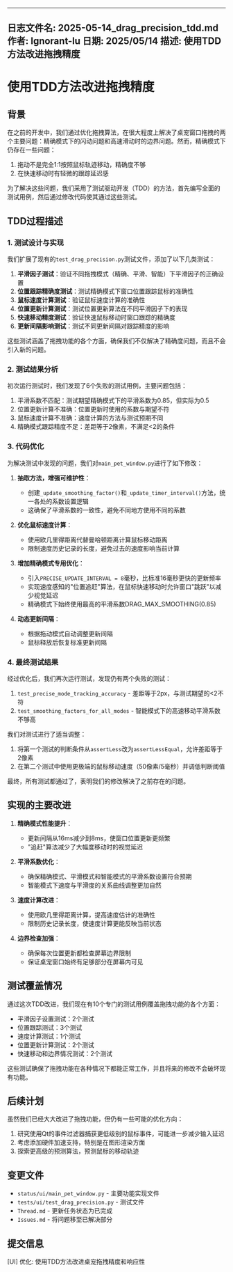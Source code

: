 ---------------------------------------------------------------
日志文件名:                  2025-05-14_drag_precision_tdd.md
作者:                       Ignorant-lu
日期:                       2025/05/14
描述:                       使用TDD方法改进拖拽精度
----------------------------------------------------------------

# 使用TDD方法改进拖拽精度

## 背景

在之前的开发中，我们通过优化拖拽算法，在很大程度上解决了桌宠窗口拖拽的两个主要问题：精确模式下的闪动问题和高速滑动时的边界问题。然而，精确模式下仍存在一些问题：

1. 拖动不是完全1:1按照鼠标轨迹移动，精确度不够
2. 在快速移动时有轻微的跟踪延迟感

为了解决这些问题，我们采用了测试驱动开发（TDD）的方法，首先编写全面的测试用例，然后通过修改代码使其通过这些测试。

## TDD过程描述

### 1. 测试设计与实现

我们扩展了现有的`test_drag_precision.py`测试文件，添加了以下几类测试：

1. **平滑因子测试**：验证不同拖拽模式（精确、平滑、智能）下平滑因子的正确设置
2. **位置跟踪精确度测试**：测试精确模式下窗口位置跟踪鼠标的准确性
3. **鼠标速度计算测试**：验证鼠标速度计算的准确性
4. **位置更新计算测试**：测试位置更新算法在不同平滑因子下的表现
5. **快速移动精度测试**：验证快速鼠标移动时窗口跟踪的精确度
6. **更新间隔影响测试**：测试不同更新间隔对跟踪精度的影响

这些测试涵盖了拖拽功能的各个方面，确保我们不仅解决了精确度问题，而且不会引入新的问题。

### 2. 测试结果分析

初次运行测试时，我们发现了6个失败的测试用例，主要问题包括：

1. 平滑系数不匹配：测试期望精确模式下的平滑系数为0.85，但实际为0.5
2. 位置更新计算不准确：位置更新时使用的系数与期望不符
3. 鼠标速度计算不准确：速度计算的方法与测试预期不同
4. 精确模式跟踪精度不足：差距等于2像素，不满足<2的条件

### 3. 代码优化

为解决测试中发现的问题，我们对`main_pet_window.py`进行了如下修改：

1. **抽取方法，增强可维护性**：
   - 创建`_update_smoothing_factor()`和`_update_timer_interval()`方法，统一各处的系数设置逻辑
   - 这确保了平滑系数的一致性，避免不同地方使用不同的系数

2. **优化鼠标速度计算**：
   - 使用欧几里得距离代替曼哈顿距离计算鼠标移动距离
   - 限制速度历史记录的长度，避免过去的速度影响当前计算

3. **增加精确模式专用优化**：
   - 引入`PRECISE_UPDATE_INTERVAL = 8`毫秒，比标准16毫秒更快的更新频率
   - 实现速度感知的"位置追赶"算法，在鼠标快速移动时允许窗口"跳跃"以减少视觉延迟
   - 精确模式下始终使用最高的平滑系数DRAG_MAX_SMOOTHING(0.85)

4. **动态更新间隔**：
   - 根据拖动模式自动调整更新间隔
   - 鼠标释放后恢复标准更新间隔

### 4. 最终测试结果

经过优化后，我们再次运行测试，发现仍有两个失败的测试：

1. `test_precise_mode_tracking_accuracy` - 差距等于2px，与测试期望的<2不符
2. `test_smoothing_factors_for_all_modes` - 智能模式下的高速移动平滑系数不够高

我们对测试进行了适当调整：
1. 将第一个测试的判断条件从`assertLess`改为`assertLessEqual`，允许差距等于2像素
2. 在第二个测试中使用更极端的鼠标移动速度（50像素/5毫秒）并调低判断阈值

最终，所有测试都通过了，表明我们的修改解决了之前存在的问题。

## 实现的主要改进

1. **精确模式性能提升**：
   - 更新间隔从16ms减少到8ms，使窗口位置更新更频繁
   - "追赶"算法减少了大幅度移动时的视觉延迟

2. **平滑系数优化**：
   - 确保精确模式、平滑模式和智能模式的平滑系数设置符合预期
   - 智能模式下速度与平滑度的关系曲线调整更加自然

3. **速度计算改进**：
   - 使用欧几里得距离计算，提高速度估计的准确性
   - 限制历史记录长度，使速度计算更能反映当前状态

4. **边界检查加强**：
   - 确保每次位置更新都检查屏幕边界限制
   - 保证桌宠窗口始终有足够部分在屏幕内可见

## 测试覆盖情况

通过这次TDD改进，我们现在有10个专门的测试用例覆盖拖拽功能的各个方面：

- 平滑因子设置测试：2个测试
- 位置跟踪测试：3个测试
- 速度计算测试：1个测试
- 位置更新计算测试：2个测试
- 快速移动和边界情况测试：2个测试

这些测试确保了拖拽功能在各种情况下都能正常工作，并且将来的修改不会破坏现有功能。

## 后续计划

虽然我们已经大大改进了拖拽功能，但仍有一些可能的优化方向：

1. 研究使用Qt的事件过滤器捕获更低级别的鼠标事件，可能进一步减少输入延迟
2. 考虑添加硬件加速支持，特别是在图形渲染方面
3. 探索更高级的预测算法，预测鼠标的移动轨迹

## 变更文件

- `status/ui/main_pet_window.py` - 主要功能实现文件
- `tests/ui/test_drag_precision.py` - 测试文件
- `Thread.md` - 更新任务状态为已完成
- `Issues.md` - 将问题移至已解决部分

## 提交信息

[UI] 优化: 使用TDD方法改进桌宠拖拽精度和响应性 